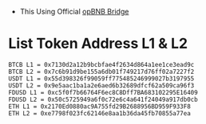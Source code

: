 - This Using Official [opBNB Bridge](https://opbnb-bridge.bnbchain.org/)
# List Token Address L1 & L2
```
BTCB L1 = 0x7130d2a12b9bcbfae4f2634d864a1ee1ce3ead9c
BTCB L2 = 0x7c6b91d9be155a6db01f749217d76ff02a7227f2
USDT L1 = 0x55d398326f99059ff775485246999027b3197955
USDT L2 = 0x9e5aac1ba1a2e6aed6b32689dfcf62a509ca96f3
FDUSD L1 = 0xc5f0f7b66764F6ec8C8Dff7BA683102295E16409
FDUSD L2 = 0x50c5725949a6f0c72e6c4a641f24049a917db0cb
ETH L1 = 0x2170Ed0880ac9A755fd29B2688956BD959F933F8
ETH L2 = 0xe7798f023fc62146e8aa1b36da45fb70855a77ea
```
